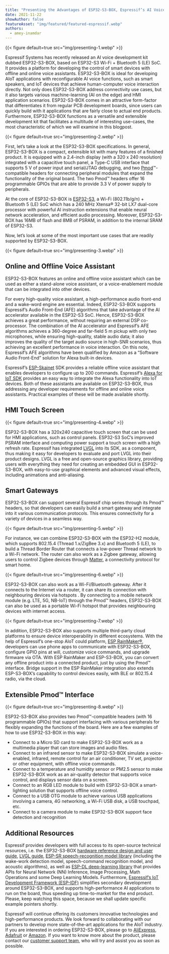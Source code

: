 ```yaml
---
title: "Presenting the Advantages of ESP32-S3-BOX, Espressif’s AI Voice Development Kit"
date: 2021-11-22
showAuthor: false
featureAsset: "img/featured/featured-espressif.webp"
authors:
  - amey-inamdar
---
```

{{< figure
    default=true
    src="img/presenting-1.webp"
    >}}

Espressif Systems has recently released an AI voice development kit dubbed ESP32-S3-BOX, based on ESP32-S3 Wi-Fi + Bluetooth 5 (LE) SoC. It provides a platform for developing the control of smart devices with offline and online voice assistants. ESP32-S3-BOX is ideal for developing AIoT applications with reconfigurable AI voice functions, such as smart speakers, and IoT devices that achieve human-computer voice interaction directly. Not only does ESP32-S3-BOX address connectivity use cases, but it also targets various machine-learning (AI on the edge) and HMI application scenarios. ESP32-S3-BOX comes in an attractive form-factor that differentiates it from regular PCB development boards, since users can quickly build with it applications that are fairly close to actual end products. Furthermore, ESP32-S3-BOX functions as a versatile and extensible development kit that facilitates a multitude of interesting use-cases, the most characteristic of which we will examine in this blogpost.

{{< figure
    default=true
    src="img/presenting-2.webp"
    >}}

First, let’s take a look at the ESP32-S3-BOX specifications. In general, ESP32-S3-BOX is a compact, extensible kit with many features of a finished product. It is equipped with a 2.4-inch display (with a 320 x 240 resolution) integrated with a capacitive touch panel, a Type-C USB interface that supports 5 V of power input and serial/JTAG debugging, and two [Pmod](https://digilent.com/reference/pmod/start)™-compatible headers for connecting peripheral modules that expand the functionality of the original board. The two Pmod™ headers offer 16 programmable GPIOs that are able to provide 3.3 V of power supply to peripherals.

At the core of ESP32-S3-BOX is [ESP32-S3](https://www.espressif.com/en/products/socs/esp32-s3), a Wi-Fi (802.11b/g/n) + Bluetooth 5 (LE) SoC which has a 240 MHz Xtensa® 32-bit LX7 dual-core processor with powerful AI instruction extensions that enable neural network acceleration, and efficient audio processing. Moreover, ESP32-S3-BOX has 16MB of flash and 8MB of PSRAM, in addition to the internal SRAM of ESP32-S3.

Now, let’s look at some of the most important use cases that are readily supported by ESP32-S3-BOX.

{{< figure
    default=true
    src="img/presenting-3.webp"
    >}}

## Online and Offline Voice Assistant

ESP32-S3-BOX features an online and offline voice assistant which can be used as either a stand-alone voice assistant, or a voice-enablement module that can be integrated into other devices.

For every high-quality voice assistant, a high-performance audio front-end and a wake-word engine are essential. Indeed, ESP32-S3-BOX supports Espressif’s Audio Front-End (AFE) algorithms that take advantage of the AI accelerator available in the ESP32-S3 SoC. Hence, ESP32-S3-BOX achieves a great performance, without requiring an external DSP co-processor. The combination of the AI accelerator and Espressif’s AFE algorithms achieves a 360-degree and far-field 5 m pickup with only two microphones, while ensuring high-quality, stable audio data; it also improves the quality of the target audio source in high-SNR scenarios, thus achieving an excellent performance in voice interaction. On this note, Espressif’s AFE algorithms have been qualified by Amazon as a “Software Audio Front-End” solution for Alexa built-in devices.

Espressif’s [ESP-Skainet](https://github.com/espressif/esp-skainet) SDK provides a reliable offline voice assistant that enables developers to configure up to 200 commands. Espressif’s [Alexa for IoT SDK](https://github.com/espressif/esp-va-sdk) provides an easy way to integrate the Alexa functionality into IoT devices. Both of these assistants are available on ESP32-S3-BOX, thus addressing any developer requirements for offline and online voice assistants. Practical examples of these will be made available shortly.

## HMI Touch Screen

{{< figure
    default=true
    src="img/presenting-4.webp"
    >}}

ESP32-S3-BOX has a 320x240 capacitive touch screen that can be used for HMI applications, such as control panels. ESP32-S3 SoC’s improved PSRAM interface and computing power support a touch screen with a high refresh rate. Espressif has integrated [LVGL](https://github.com/espressif/esp-iot-solution/blob/release/v1.1/documents/hmi_solution/littlevgl/littlevgl_guide_en.md) into its SDK, as a component, thus making it easy for developers to evaluate and port LVGL into their product designs. LVGL is a free and open-source graphics library, providing users with everything they need for creating an embedded GUI in ESP32-S3-BOX, with easy-to-use graphical elements and advanced visual effects, including animations and anti-aliasing.

## Smart Gateways

ESP32-S3-BOX can support several Espressif chip series through its Pmod™ headers, so that developers can easily build a smart gateway and integrate into it various communication protocols. This ensures connectivity for a variety of devices in a seamless way.

{{< figure
    default=true
    src="img/presenting-5.webp"
    >}}

For instance, we can combine ESP32-S3-BOX with the ESP32-H2 module, which supports 802.15.4 (Thread 1.x/ZigBee 3.x) and Bluetooth 5 (LE), to build a Thread Border Router that connects a low-power Thread network to a Wi-Fi network. The router can also work as a Zigbee gateway, allowing users to control Zigbee devices through [Matter](https://buildwithmatter.com), a connectivity protocol for smart home.

{{< figure
    default=true
    src="img/presenting-6.webp"
    >}}

ESP32-S3-BOX can also work as a Wi-Fi/Bluetooth gateway. After it connects to the Internet via a router, it can share its connection with neighbouring devices via hotspots . By connecting to a mobile network module (e.g. LTE, 5G, NB-IoT) through the Pmod™ headers, ESP32-S3-BOX can also be used as a portable Wi-Fi hotspot that provides neighbouring devices with internet access.

{{< figure
    default=true
    src="img/presenting-7.webp"
    >}}

In addition, ESP32-S3-BOX also supports multiple third-party cloud platforms to ensure device interoperability in different ecosystems. With the help of Espressif’s one-stop AIoT could platform, [ESP RainMaker®](https://rainmaker.espressif.com), developers can use phone apps to communicate with ESP32-S3-BOX, configure GPIO pins at will, customize voice commands, and upgrade firmware via OTA. With ESP RainMaker and ESP-S3-BOX, you can convert any offline product into a connected product, just by using the Pmod™ interface. Bridge support in the ESP RainMaker integration also extends ESP-S3-BOX’s capability to control devices easily, with BLE or 802.15.4 radio, via the cloud.

## Extensible Pmod™ Interface

{{< figure
    default=true
    src="img/presenting-8.webp"
    >}}

ESP32-S3-BOX also provides two Pmod™-compatible headers (with 16 programmable GPIOs) that support interfacing with various peripherals for flexibly expanding the functions of the board. Here are a few examples of how to use ESP32-S3-BOX in this way:

- Connect to a Micro SD card to make ESP32-S3-BOX work as a multimedia player that can store images and audio files.
- Connect to an infrared sensor to make ESP32-S3-BOX simulate a voice-enabled, infrared, remote control for an air conditioner, TV set, projector or other equipment, with offline voice commands.
- Connect to a temperature and humidity sensor or PM2.5 sensor to make ESP32-S3-BOX work as an air-quality detector that supports voice control, and displays sensor data on a screen.
- Connect to an RGB LED module to build with ESP32-S3-BOX a smart-lighting solution that supports offline voice control.
- Connect to a USB OTG module to achieve various USB applications involving a camera, 4G networking, a Wi-Fi USB disk, a USB touchpad, etc.
- Connect to a camera module to make ESP32-S3-BOX support face detection and recognition

## Additional Resources

Espressif provides developers with full access to its open-source technical resources, i.e. the ESP32-S3-BOX [hardware reference design and user guide](https://github.com/espressif/esp-box), [LVGL guide](https://github.com/espressif/esp-iot-solution/blob/release/v1.1/documents/hmi_solution/littlevgl/littlevgl_guide_en.md), [ESP-SR speech-recognition model library](https://github.com/espressif/esp-sr/tree/66e21f6cc384d6b4aec077c187ebb0f5fbb4c5ff) (including the wake-work detection model, speech-command recognition model, and acoustic algorithms), as well as [ESP-DL deep-learning library](https://github.com/espressif/esp-dl/blob/master/README.md) that provides APIs for Neural Network (NN) Inference, Image Processing, Math Operations and some Deep Learning Models. Furthermore, [Espressif’s IoT Development Framework (ESP-IDF)](https://www.espressif.com/en/products/sdks/esp-idf) simplifies secondary development around ESP32-S3-BOX, and supports high-performance AI applications to run on the board, thus speeding up time-to-market for the end product. Please, keep watching this space, because we shall update specific example pointers shortly.

Espressif will continue offering its customers innovative technologies and high-performance products. We look forward to collaborating with our partners to develop more state-of-the-art applications for the AIoT industry. If you are interested in ordering ESP32-S3-BOX, please go to [AliExpress](https://www.aliexpress.com/item/1005005920207976.html), [Adafruit](https://www.adafruit.com/product/5290) or [Amazon](https://www.amazon.com/dp/B09JZ8XWCN?ref=myi_title_dp). If you want to know more about the product, please contact our [customer support team](https://www.espressif.com/en/contact-us/sales-questions), who will try and assist you as soon as possible.
